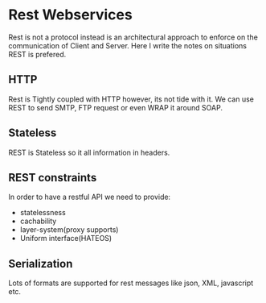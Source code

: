 # Rest Webservices

Rest is not a protocol instead is an architectural approach to enforce on the communication of Client and Server. Here I write the notes on situations REST is prefered.

## HTTP

Rest is Tightly coupled with HTTP however, its not tide with it. We can use REST to send SMTP, FTP request or even WRAP it around SOAP.

## Stateless

REST is Stateless so it all information in headers.

## REST constraints

In order to have a restful API we need to provide:

* statelessness
* cachability
* layer-system(proxy supports)
* Uniform interface(HATEOS)

## Serialization

Lots of formats are supported for rest messages like json, XML, javascript etc.
